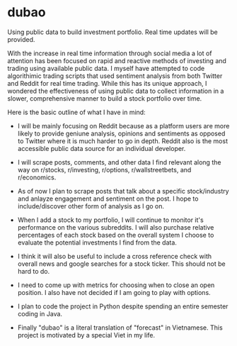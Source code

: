 # dubao
Using public data to build investment portfolio. Real time updates will be provided. 

With the increase in real time information through social media a lot of attention has been focused on rapid and reactive methods of investing and trading using available public data. I myself have attempted to code algorithimic trading scripts that used sentiment analysis from both Twitter and Reddit for real time trading. While this has its unique approach, I wondered the effectiveness of using public data to collect information in a slower, comprehensive manner to build a stock portfolio over time. 

Here is the basic outline of what I have in mind:

- I will be mainly focusing on Reddit because as a platform users are more likely to provide geniune analysis, opinions and sentiments as opposed to Twitter where it is much harder to go in depth. Reddit also is the most accessible public data source for an individual developer. 

- I will scrape posts, comments, and other data I find relevant along the way on r/stocks, r/investing, r/options, r/wallstreetbets, and r/economics. 

- As of now I plan to scrape posts that talk about a specific stock/industry and anlayze engagement and sentiment on the post. I hope to include/discover other form of analysis as I go on. 

- When I add a stock to my portfolio, I will continue to monitor it's performance on the various subreddits. I will also purchase relative percentages of each stock based on the overall system I choose to evaluate the potential investments I find from the data. 

- I think it will also be useful to include a cross reference check with overall news and google searches for a stock ticker. This should not be hard to do. 

- I need to come up with metrics for choosing when to close an open position. I also have not decided if I am going to play with options. 

- I plan to code the project in Python despite spending an entire semester coding in Java. 

- Finally "dubao" is a literal translation of "forecast" in Vietnamese. This project is motivated by a special Viet in my life. 


